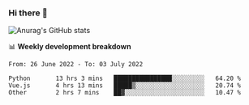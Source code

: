 ### Hi there 👋
![Anurag's GitHub stats](https://github-readme-stats.vercel.app/api?username=jami1024&show_icons=true&theme=radical)

📊 **Weekly development breakdown**
<!--START_SECTION:waka-->

```text
From: 26 June 2022 - To: 03 July 2022

Python       13 hrs 3 mins   ████████████████░░░░░░░░░   64.20 %
Vue.js       4 hrs 13 mins   █████▒░░░░░░░░░░░░░░░░░░░   20.74 %
Other        2 hrs 7 mins    ██▓░░░░░░░░░░░░░░░░░░░░░░   10.47 %
```

<!--END_SECTION:waka-->
<!--
**jami1024/jami1024** is a ✨ _special_ ✨ repository because its `README.md` (this file) appears on your GitHub profile.

Here are some ideas to get you started:

- 🔭 I’m currently working on ...
- 🌱 I’m currently learning ...
- 👯 I’m looking to collaborate on ...
- 🤔 I’m looking for help with ...
- 💬 Ask me about ...
- 📫 How to reach me: ...
- 😄 Pronouns: ...
- ⚡ Fun fact: ...
-->
